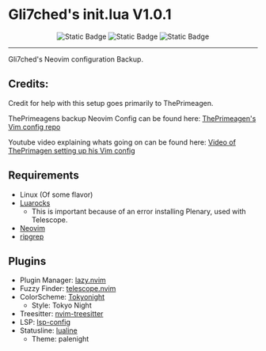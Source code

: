 # Gli7ched's init.lua V1.0.1
<div align="center">
    <img alt="Static Badge" src="https://img.shields.io/badge/Release-1.0.1-blue?style=for-the-badge">
    <img alt="Static Badge" src="https://img.shields.io/badge/FOLLOW-@Gli7chedSC2-green?style=for-the-badge">
    <img alt="Static Badge" src="https://img.shields.io/badge/lua-grey?style=for-the-badge&logo=lua&logoColor=%232C2D72">
</div>

---

Gli7ched's Neovim configuration Backup.
## Credits:
Credit for help with this setup goes primarily to ThePrimeagen.

ThePrimeagens backup Neovim Config can be found here: [ThePrimeagen's Vim config repo](https://github.com/ThePrimeagen/init.lua)

Youtube video explaining whats going on can be found here: [Video of ThePrimagen setting up his Vim config](https://www.youtube.com/watch?v=w7i4amO_zaE)
## Requirements
- Linux (Of some flavor)
- [Luarocks](https://innovativeinnovation.github.io/ubuntu-setup/lua/luarocks.html)
    - This is important because of an error installing Plenary, used with Telescope.
- [Neovim](https://github.com/neovim/neovim)
- [ripgrep](https://github.com/BurntSushi/ripgrep)

## Plugins
- Plugin Manager: [lazy.nvim](https://github.com/folke/lazy.nvim)
- Fuzzy Finder: [telescope.nvim](https://github.com/nvim-telescope/telescope.nvim)
- ColorScheme: [Tokyonight](https://github.com/folke/tokyonight.nvim)
    - Style: Tokyo Night
- Treesitter: [nvim-treesitter](https://github.com/nvim-treesitter/nvim-treesitter)
- LSP: [lsp-config](https://github.com/neovim/nvim-lspconfig)
- Statusline: [lualine](https://github.com/nvim-lualine/lualine.nvim)
    - Theme: palenight
